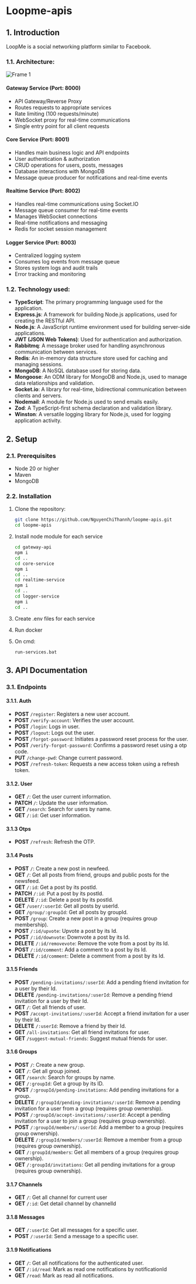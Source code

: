# Loopme-apis

## 1. Introduction
LoopMe is a social networking platform similar to Facebook.

### 1.1. Architecture:

![Frame 1](https://github.com/user-attachments/assets/751d728f-b4e4-42db-b6d1-0f1f5663bd56)

#### Gateway Service (Port: 8000)
- API Gateway/Reverse Proxy
- Routes requests to appropriate services
- Rate limiting (100 requests/minute)
- WebSocket proxy for real-time communications
- Single entry point for all client requests

#### Core Service (Port: 8001)
- Handles main business logic and API endpoints
- User authentication & authorization
- CRUD operations for users, posts, messages
- Database interactions with MongoDB
- Message queue producer for notifications and real-time events

#### Realtime Service (Port: 8002)
- Handles real-time communications using Socket.IO
- Message queue consumer for real-time events
- Manages WebSocket connections
- Real-time notifications and messaging
- Redis for socket session management

#### Logger Service (Port: 8003)
- Centralized logging system
- Consumes log events from message queue
- Stores system logs and audit trails
- Error tracking and monitoring

### 1.2. Technology used:

- **TypeScript**: The primary programming language used for the application.
- **Express.js**: A framework for building Node.js applications, used for creating the RESTful API.
- **Node.js**: A JavaScript runtime environment used for building server-side applications.
- **JWT (JSON Web Tokens)**: Used for authentication and authorization.
- **Rabbitmq**: A message broker used for handling asynchronous communication between services.
- **Redis**: An in-memory data structure store used for caching and managing sessions.
- **MongoDB**: A NoSQL database used for storing data.
- **Mongoose**: An ODM library for MongoDB and Node.js, used to manage data relationships and validation.
- **Socket.io**: A library for real-time, bidirectional communication between clients and servers.
- **Nodemail**: A module for Node.js used to send emails easily.
- **Zod**: A TypeScript-first schema declaration and validation library.
- **Winston**: A versatile logging library for Node.js, used for logging application activity.

## 2. Setup

### 2.1. Prerequisites

- Node 20 or higher
- Maven
- MongoDB

### 2.2. Installation

1. Clone the repository:

   ```bash
   git clone https://github.com/NguyenChiThannh/loopme-apis.git
   cd loopme-apis
   ```
2. Install node module for each service

   ```bash
   cd gateway-api
   npm i
   cd .. 
   cd core-service
   npm i
   cd ..
   cd realtime-service
   npm i
   cd ..
   cd logger-service
   npm i
   cd ..
   ```
3. Create .env files for each service

4. Run docker

5. On cmd: 
      ```bash
   run-services.bat
   ```

## 3. API Documentation

### 3.1. Endpoints

#### 3.1.1. Auth
- **POST** `/register`: Registers a new user account.
- **POST** `/verify-account`: Verifies the user account.
- **POST** `/login`: Logs in user.
- **POST** `/logout`: Logs out the user.
- **POST** `/forgot-password`: Initiates a password reset process for the user.
- **POST** `/verify-forgot-password`: Confirms a password reset using a otp code.
- **PUT** `/change-pwd`: Change current password.
- **POST** `/refresh-token`: Requests a new access token using a refresh token.

#### 3.1.2. User
- **GET** `/`: Get the user current information.
- **PATCH** `/`: Update the user information.
- **GET** `/search`: Search for users by name.
- **GET** `/:id`: Get user information.

#### 3.1.3 Otps
- **POST** `/refresh`: Refresh the OTP.

#### 3.1.4 Posts
- **POST** `/`: Create a new post in newfeed.
- **GET** `/`: Get all posts from friend, groups and public posts for the newsfeed.
- **GET** `/:id`: Get a post by its postId.
- **PATCH** `/:id`: Put a post by its postId.
- **DELETE** `/:id`: Delete a post by its postId.
- **GET** `/user/:userId`: Get all posts by userId.
- **GET** `/group/:groupId`: Get all posts by groupId.
- **POST** `/group`: Create a new post in a group (requires group membership).
- **POST** `/:id/upvote`: Upvote a post by its Id.
- **POST** `/:id/downvote`: Downvote a post by its Id.
- **DELETE** `/:id/removevote`: Remove the vote from a post by its Id.
- **POST** `/:id/comment`: Add a comment to a post by its Id.
- **DELETE** `/:id/comment`: Delete a comment from a post by its Id.

#### 3.1.5 Friends
- **POST** `/pending-invitations/:userId`: Add a pending friend invitation for a user by their Id.
- **DELETE** `/pending-invitations/:userId`: Remove a pending friend invitation for a user by their Id.
- **GET** `/`: Get all friends of user.
- **POST** `/accept-invitations/:userId`: Accept a friend invitation for a user by their Id.
- **DELETE** `/:userId`: Remove a friend by their Id.
- **GET** `/all-invitations`: Get all friend invitations for user.
- **GET** `/suggest-mutual-friends`: Suggest mutual friends for user.

#### 3.1.6 Groups
- **POST** `/`: Create a new group.
- **GET** `/`: Get all group joined.
- **GET** `/search`: Search for groups by name.
- **GET** `/:groupId`: Get a group by its ID.
- **POST** `/:groupId/pending-invitations`: Add pending invitations for a group.
- **DELETE** `/:groupId/pending-invitations/:userId`: Remove a pending invitation for a user from a group (requires group ownership).
- **POST** `/:groupId/accept-invitations/:userId`: Accept a pending invitation for a user to join a group (requires group ownership).
- **POST** `/:groupId/members/:userId`: Add a member to a group (requires group ownership).
- **DELETE** `/:groupId/members/:userId`: Remove a member from a group (requires group ownership).
- **GET** `/:groupId/members`: Get all members of a group (requires group ownership).
- **GET** `/:groupId/invitations`: Get all pending invitations for a group (requires group ownership).

#### 3.1.7 Channels
- **GET** `/`: Get all channel for current user
- **GET** `/:id`: Get detail channel by channelId

#### 3.1.8 Messages
- **GET** `/:userId`: Get all messages for a specific user.
- **POST** `/:userId`: Send a message to a specific user.

#### 3.1.9 Notifications
- **GET** `/`: Get all notifications for the authenticated user.
- **GET** `/:id/read`: Mark as read one notifications by notificationId
- **GET** `/read`: Mark as read all notifications.

